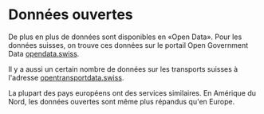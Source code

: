 # Données ouvertes

De plus en plus de données sont disponibles en «Open Data». Pour les données suisses, on trouve ces données sur le portail Open Government Data [opendata.swiss](https://opendata.swiss).

Il y a aussi un certain nombre de données sur les transports suisses à l'adresse [opentransportdata.swiss](https://opentransportdata.swiss/).

La plupart des pays européens ont des services similaires. En Amérique du Nord, les données ouvertes sont même plus répandus qu'en Europe.
